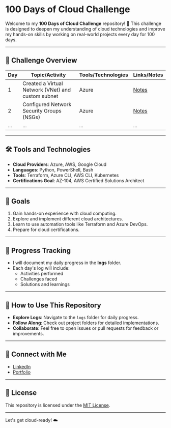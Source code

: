 # 100 Days of Cloud Challenge


Welcome to my **100 Days of Cloud Challenge** repository! 🚀 This challenge is designed to deepen my understanding of cloud technologies and improve my hands-on skills by working on real-world projects every day for 100 days.

---

## 📅 Challenge Overview

| Day | Topic/Activity | Tools/Technologies | Links/Notes |
|-----|----------------|---------------------|-------------|
| 1   | Created a Virtual Network (VNet) and custom subnet | Azure | [Notes](./day1.md) |
| 2   | Configured Network Security Groups (NSGs) | Azure | [Notes](./day2.md) |
| ... | ...            | ...                 | ...         |

---

## 🛠 Tools and Technologies
- **Cloud Providers**: Azure, AWS, Google Cloud
- **Languages**: Python, PowerShell, Bash
- **Tools**: Terraform, Azure CLI, AWS CLI, Kubernetes
- **Certifications Goal**: AZ-104, AWS Certified Solutions Architect

---

## 🌟 Goals
1. Gain hands-on experience with cloud computing.
2. Explore and implement different cloud architectures.
3. Learn to use automation tools like Terraform and Azure DevOps.
4. Prepare for cloud certifications.

---

## 📖 Progress Tracking
- I will document my daily progress in the **logs** folder.
- Each day's log will include:
  - Activities performed
  - Challenges faced
  - Solutions and learnings

---

## 🚀 How to Use This Repository
- **Explore Logs**: Navigate to the `logs` folder for daily progress.
- **Follow Along**: Check out project folders for detailed implementations.
- **Collaborate**: Feel free to open issues or pull requests for feedback or improvements.

---

## 🤝 Connect with Me
- [LinkedIn](https://www.linkedin.com/in/jms-luck/)
- [Portfolio](https://your-portfolio.com)

---

## 📜 License
This repository is licensed under the [MIT License](./LICENSE).

---

Let's get cloud-ready! ☁️
